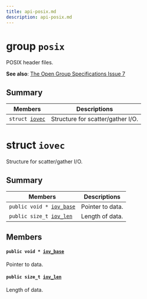 ```yaml
---
title: api-posix.md
description: api-posix.md
---
```

# group `posix` 

POSIX header files.

**See also**: [The Open Group Specifications Issue 7 ](http://pubs.opengroup.org/onlinepubs/9699919799/)

## Summary

 Members                        | Descriptions                                
--------------------------------|---------------------------------------------
`struct `[`iovec`](#structiovec) | Structure for scatter/gather I/O.

# struct `iovec` 

Structure for scatter/gather I/O.

## Summary

 Members                        | Descriptions                                
--------------------------------|---------------------------------------------
`public void * `[`iov_base`](#structiovec_1a07aeddeccf80f14520fdd7ef0759442b) | Pointer to data.
`public size_t `[`iov_len`](#structiovec_1a17b5ac2078fd1adfabb262a95808a07d) | Length of data.

## Members

#### `public void * `[`iov_base`](#structiovec_1a07aeddeccf80f14520fdd7ef0759442b) 

Pointer to data.

#### `public size_t `[`iov_len`](#structiovec_1a17b5ac2078fd1adfabb262a95808a07d) 

Length of data.

